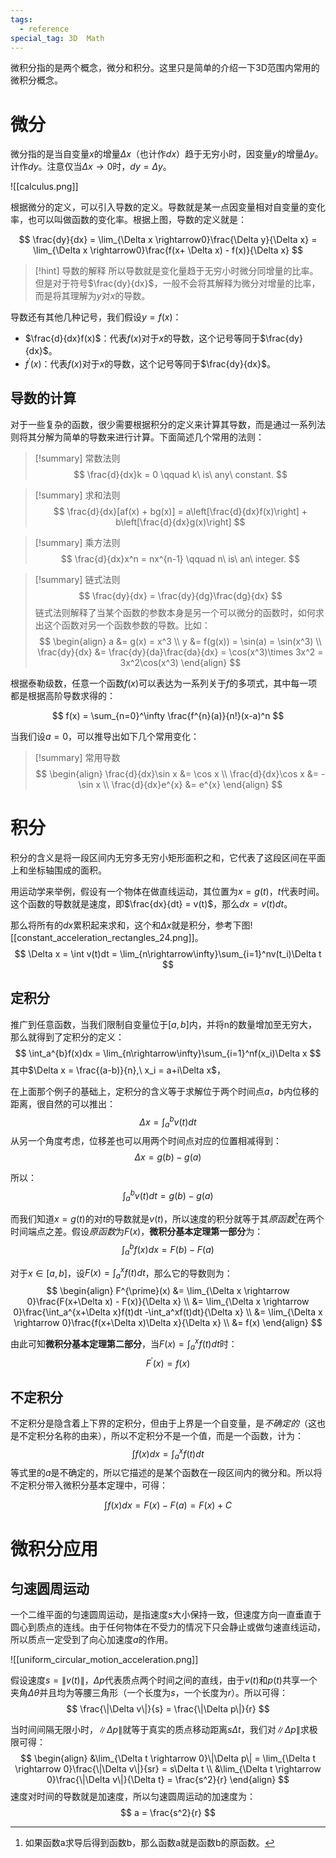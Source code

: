 ```yaml
---
tags:
  - reference
special_tag: 3D  Math
---
```

微积分指的是两个概念，微分和积分。这里只是简单的介绍一下3D范围内常用的微积分概念。

# 微分

微分指的是当自变量$x$的增量$\Delta x$（也计作$dx$）趋于无穷小时，因变量$y$的增量$\Delta y$。计作$dy$。注意仅当$\Delta x \rightarrow 0$时，$dy = \Delta y$。

![[calculus.png]]

根据微分的定义，可以引入导数的定义。导数就是某一点因变量相对自变量的变化率，也可以叫做函数的变化率。根据上图，导数的定义就是：

$$
\frac{dy}{dx} = \lim_{\Delta x \rightarrow0}\frac{\Delta y}{\Delta x}
= \lim_{\Delta x \rightarrow0}\frac{f(x+ \Delta x) - f(x)}{\Delta x}
$$

> [!hint] 导数的解释
> 所以导数就是变化量趋于无穷小时微分同增量的比率。但是对于符号$\frac{dy}{dx}$，一般不会将其解释为微分对增量的比率，而是将其理解为$y$对$x$的导数。

导数还有其他几种记号，我们假设$y=f(x)$：
- $\frac{d}{dx}f(x)$：代表$f(x)$对于$x$的导数，这个记号等同于$\frac{dy}{dx}$。
- $f^{\prime}(x)$：代表$f(x)$对于$x$的导数，这个记号等同于$\frac{dy}{dx}$。

## 导数的计算

对于一些复杂的函数，很少需要根据积分的定义来计算其导数，而是通过一系列法则将其分解为简单的导数来进行计算。下面简述几个常用的法则：

> [!summary] 常数法则
> $$
> \frac{d}{dx}k = 0 \qquad k\ is\ any\ constant.
> $$

> [!summary] 求和法则
> $$
> \frac{d}{dx}[af(x) + bg(x)] = 
> a\left[\frac{d}{dx}f(x)\right] +
> b\left[\frac{d}{dx}g(x)\right]
> $$

> [!summary] 乘方法则
> $$
> \frac{d}{dx}x^n = nx^{n-1} \qquad n\ is\ an\ integer.
> $$

> [!summary] 链式法则
> $$
> \frac{dy}{dx} = \frac{dy}{dg}\frac{dg}{dx} 
> $$
> 链式法则解释了当某个函数的参数本身是另一个可以微分的函数时，如何求出这个函数对另一个函数参数的导数。比如：
> $$
> \begin{align}
> a &= g(x) = x^3 \\
> y &= f(g(x)) = \sin(a) = \sin(x^3) \\
> \frac{dy}{dx} &= \frac{dy}{da}\frac{da}{dx} =
> \cos(x^3)\times 3x^2 = 3x^2\cos(x^3)
> \end{align}
> $$

根据泰勒级数，任意一个函数$f(x)$可以表达为一系列关于$f$的多项式，其中每一项都是根据高阶导数求得的：

$$
f(x) = \sum_{n=0}^\infty \frac{f^{n}(a)}{n!}(x-a)^n
$$

当我们设$a=0$，可以推导出如下几个常用变化：

> [!summary] 常用导数
> $$
> \begin{align}
> \frac{d}{dx}\sin x &= \cos x \\
> \frac{d}{dx}\cos x &= -\sin x \\
> \frac{d}{dx}e^{x} &= e^{x}
> \end{align}
> $$

# 积分

积分的含义是将一段区间内无穷多无穷小矩形面积之和，它代表了这段区间在平面上和坐标轴围成的面积。

用运动学来举例，假设有一个物体在做直线运动，其位置为$x = g(t)$，$t$代表时间。这个函数的导数就是速度，即$\frac{dx}{dt} = v(t)$，那么$dx = v(t)dt$。

那么将所有的$dx$累积起来求和，这个和$\Delta x$就是积分，参考下图![[constant_acceleration_rectangles_24.png]]。
$$
\Delta x = \int v(t)dt =
\lim_{n\rightarrow\infty}\sum_{i=1}^nv(t_i)\Delta t
$$
## 定积分

推广到任意函数，当我们限制自变量位于$[a, b]$内，并将n的数量增加至无穷大，那么就得到了定积分的定义：
$$
\int_a^{b}f(x)dx = \lim_{n\rightarrow\infty}\sum_{i=1}^nf(x_i)\Delta x
$$
其中$\Delta x = \frac{(a-b)}{n},\ x_i = a+i\Delta x$，

在上面那个例子的基础上，定积分的含义等于求解位于两个时间点$a$，$b$内位移的距离，很自然的可以推出：
$$
\Delta x = \int_{a}^bv(t)dt
$$
从另一个角度考虑，位移差也可以用两个时间点对应的位置相减得到：
$$
\Delta x = g(b) - g(a)
$$

所以：
$$
\int_a^bv(t)dt = g(b) - g(a)
$$

而我们知道$x = g(t)$的对$t$的导数就是$v(t)$，所以速度的积分就等于其*原函数*[^1]在两个时间端点之差。假设*原函数*为$F(x)$，**微积分基本定理第一部分**为：
$$
\int_a^bf(x)dx = F(b) - F(a)
$$

对于$x \in [a, b]$，设$F(x) = \int_a^xf(t)dt$，那么它的导数则为：
$$
\begin{align}
F^{\prime}(x) &= \lim_{\Delta x \rightarrow 0}\frac{F(x+\Delta x) - F(x)}{\Delta x} \\
&= \lim_{\Delta x \rightarrow 0}\frac{\int_a^{x+\Delta x}f(t)dt -\int_a^xf(t)dt}{\Delta x} \\
&= \lim_{\Delta x \rightarrow 0}\frac{f(x+\Delta x)\Delta x}{\Delta x} \\
&= f(x)
\end{align}
$$

由此可知**微积分基本定理第二部分**，当$F(x) = \int_a^xf(t)dt$时：
$$
F^{\prime}(x) = f(x)
$$

## 不定积分

不定积分是隐含着上下界的定积分，但由于上界是一个自变量，是*不确定的*（这也是不定积分名称的由来），所以不定积分不是一个值，而是一个函数，计为：
$$
\int f(x)dx = \int_a^xf(t)dt
$$
等式里的$a$是不确定的，所以它描述的是某个函数在一段区间内的微分和。所以将不定积分带入微积分基本定理中，可得：

$$
\int f(x)dx = F(x) - F(a) = F(x) + C
$$
# 微积分应用

## 匀速圆周运动

一个二维平面的匀速圆周运动，是指速度$s$大小保持一致，但速度方向一直垂直于圆心到质点的连线。由于任何物体在不受力的情况下只会静止或做匀速直线运动，所以质点一定受到了向心加速度$a$的作用。

![[uniform_circular_motion_acceleration.png]]

假设速度$s = \|v(t)\|$，$\Delta p$代表质点两个时间之间的直线，由于$v(t)$和$p(t)$共享一个夹角$\Delta \theta$并且均为等腰三角形（一个长度为$s$，一个长度为$r$）。所以可得：
$$
\frac{\|\Delta v\|}{s} = \frac{\|\Delta p\|}{r}
$$

当时间间隔无限小时，$\|\Delta p\|$就等于真实的质点移动距离$s\Delta t$，我们对$\|\Delta p\|$求极限可得：
$$
\begin{align}
&\lim_{\Delta t \rightarrow 0}\|\Delta p\|
= \lim_{\Delta t \rightarrow 0}\frac{\|\Delta v\|}{sr} = s\Delta t \\
&\lim_{\Delta t \rightarrow 0}\frac{\|\Delta v\|}{\Delta t} = \frac{s^2}{r}
\end{align}
$$
速度对时间的导数就是加速度，所以匀速圆周运动的加速度为：
$$
a = \frac{s^2}{r}
$$

[^1]: 如果函数a求导后得到函数b，那么函数a就是函数b的原函数。